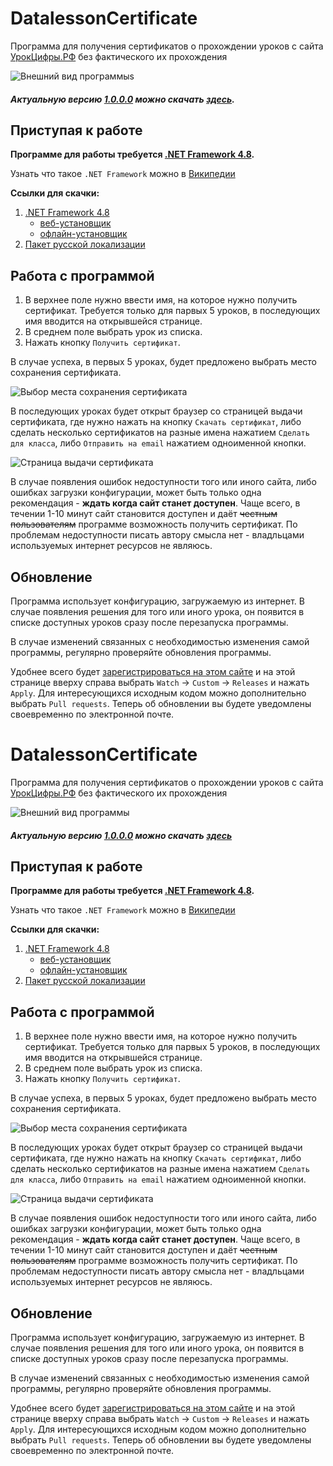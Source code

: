 # DatalessonCertificate

Программа для получения сертификатов о прохождении уроков с сайта [УрокЦифры.РФ](https://УрокЦифры.РФ/ "УрокЦифры.РФ") без фактического их прохождения

![Внешний вид программы](https://user-images.githubusercontent.com/17485135/107594374-385dd880-6c2b-11eb-81d0-9e9f85d7e4fe.png "Внешний вид программы")s

##### Актуальную версию **[1.0.0.0](https://github.com/Ze2QvoQxxKeu/DatalessonCertificate/releases/tag/v1.0.0.0 "Актуальная версия")** можно скачать **[здесь](https://github.com/Ze2QvoQxxKeu/DatalessonCertificate/releases/download/v1.0.0.0/DatalessonCertificate.exe "Скачать последнюю версию программы")**. 

## Приступая к работе

**Программе для работы требуется [.NET Framework 4.8](https://dotnet.microsoft.com/download/dotnet-framework/net48 "Домашняя страница").**

Узнать что такое `.NET Framework` можно в [Википедии](https://ru.wikipedia.org/wiki/.NET_Framework ".NET Framework. Материал из Википедии — свободной энциклопедии")

**Ссылки для скачки:**

 1. [.NET Framework 4.8](https://dotnet.microsoft.com/download/dotnet-framework/net48 "Домашняя страница")
    * [веб-установщик](https://dotnet.microsoft.com/download/dotnet-framework/thank-you/net48-web-installer "Скачать")
    * [офлайн-установщик](https://dotnet.microsoft.com/download/dotnet-framework/thank-you/net48-offline-installer "Скачать")
 2. [Пакет русской локализации](https://dotnet.microsoft.com/download/dotnet-framework/thank-you/net48-rus "Скачать")

## Работа с программой

1. В верхнее поле нужно ввести имя, на которое нужно получить сертификат. Требуется только для парвых 5 уроков, в последующих имя вводится на открывшейся странице.
2. В среднем поле выбрать урок из списка.
3. Нажать кнопку `Получить сертификат`.

В случае успеха, в первых 5 уроках, будет предложено выбрать место сохранения сертификата.

![Выбор места сохранения сертификата](https://user-images.githubusercontent.com/17485135/107580990-e14b0a00-6c10-11eb-9843-2cc78055ed63.png "Выбор места сохранения сертификата")

В последующих уроках будет открыт браузер со страницей выдачи сертификата, где нужно нажать на кнопку `Скачать сертификат`, либо сделать несколько сертификатов на разные имена нажатием `Сделать для класса`, либо `Отправить на email` нажатием одноименной кнопки.

![Страница выдачи сертификата](https://user-images.githubusercontent.com/17485135/107580010-633a3380-6c0f-11eb-9a64-0b34724b8234.PNG "Страница выдачи сертификата")

В случае появления ошибок недоступности того или иного сайта, либо ошибках загрузки конфигурации, может быть только одна рекомендация - 
**ждать когда сайт станет доступен**. Чаще всего, в течении 1-10 минут сайт становится доступен и даёт ~~честным пользователям~~ программе возможность получить сертификат. По проблемам недоступности писать автору смысла нет - владльцами используемых интернет ресурсов не являюсь.

## Обновление

Программа использует конфигурацию, загружаемую из интернет. В случае появления решения для того или иного урока, он появится в списке доступных уроков сразу после перезапуска программы.

В случае изменений связанных с необходимостью изменения самой программы, регулярно проверяйте обновления программы.

Удобнее всего будет [зарегистрироваться на этом сайте](https://github.com/join?ref_cta=Sign+up&ref_loc=header+logged+out&ref_page=%2F&source=header-home "Регистрация") и на этой странице вверху справа выбрать `Watch` -> `Custom` -> `Releases` и нажать `Apply`. Для интересующихся исходным кодом можно дополнительно выбрать `Pull requests`. Теперь об обновлении вы будете уведомлены своевременно по электронной почте.
# DatalessonCertificate

Программа для получения сертификатов о прохождении уроков с сайта [УрокЦифры.РФ](https://УрокЦифры.РФ/ "УрокЦифры.РФ") без фактического их прохождения

![Внешний вид программы](https://user-images.githubusercontent.com/17485135/107578243-f160ea80-6c0c-11eb-98d6-c66a4b0af8b1.png "Внешний вид программы")

##### Актуальную версию **[1.0.0.0](https://github.com/Ze2QvoQxxKeu/DatalessonCertificate/releases/tag/v1.0.0.0 "Актуальная версия")** можно скачать **[здесь](https://github.com/Ze2QvoQxxKeu/DatalessonCertificate/releases/download/v1.0.0.0/DatalessonCertificate.exe "Скачать последнюю версию программы")**

## Приступая к работе

**Программе для работы требуется [.NET Framework 4.8](https://dotnet.microsoft.com/download/dotnet-framework/net48 "Домашняя страница").**

Узнать что такое `.NET Framework` можно в [Википедии](https://ru.wikipedia.org/wiki/.NET_Framework ".NET Framework. Материал из Википедии — свободной энциклопедии")

**Ссылки для скачки:**

 1. [.NET Framework 4.8](https://dotnet.microsoft.com/download/dotnet-framework/net48 "Домашняя страница")
    * [веб-установщик](https://dotnet.microsoft.com/download/dotnet-framework/thank-you/net48-web-installer "Скачать")
    * [офлайн-установщик](https://dotnet.microsoft.com/download/dotnet-framework/thank-you/net48-offline-installer "Скачать")
 2. [Пакет русской локализации](https://dotnet.microsoft.com/download/dotnet-framework/thank-you/net48-rus "Скачать")

## Работа с программой

1. В верхнее поле нужно ввести имя, на которое нужно получить сертификат. Требуется только для парвых 5 уроков, в последующих имя вводится на открывшейся странице.
2. В среднем поле выбрать урок из списка.
3. Нажать кнопку `Получить сертификат`.

В случае успеха, в первых 5 уроках, будет предложено выбрать место сохранения сертификата.

![Выбор места сохранения сертификата](https://user-images.githubusercontent.com/17485135/107580990-e14b0a00-6c10-11eb-9843-2cc78055ed63.png "Выбор места сохранения сертификата")

В последующих уроках будет открыт браузер со страницей выдачи сертификата, где нужно нажать на кнопку `Скачать сертификат`, либо сделать несколько сертификатов на разные имена нажатием `Сделать для класса`, либо `Отправить на email` нажатием одноименной кнопки.

![Страница выдачи сертификата](https://user-images.githubusercontent.com/17485135/107580010-633a3380-6c0f-11eb-9a64-0b34724b8234.PNG "Страница выдачи сертификата")

В случае появления ошибок недоступности того или иного сайта, либо ошибках загрузки конфигурации, может быть только одна рекомендация - 
**ждать когда сайт станет доступен**. Чаще всего, в течении 1-10 минут сайт становится доступен и даёт ~~честным пользователям~~ программе возможность получить сертификат. По проблемам недоступности писать автору смысла нет - владльцами используемых интернет ресурсов не являюсь.

## Обновление

Программа использует конфигурацию, загружаемую из интернет. В случае появления решения для того или иного урока, он появится в списке доступных уроков сразу после перезапуска программы.

В случае изменений связанных с необходимостью изменения самой программы, регулярно проверяйте обновления программы.

Удобнее всего будет [зарегистрироваться на этом сайте](https://github.com/join?ref_cta=Sign+up&ref_loc=header+logged+out&ref_page=%2F&source=header-home "Регистрация") и на этой странице вверху справа выбрать `Watch` -> `Custom` -> `Releases` и нажать `Apply`. Для интересующихся исходным кодом можно дополнительно выбрать `Pull requests`. Теперь об обновлении вы будете уведомлены своевременно по электронной почте.